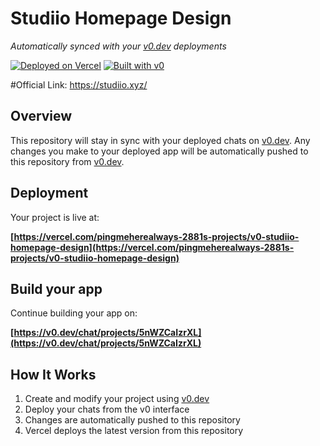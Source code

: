 # Studiio Homepage Design

*Automatically synced with your [v0.dev](https://v0.dev) deployments*

[![Deployed on Vercel](https://img.shields.io/badge/Deployed%20on-Vercel-black?style=for-the-badge&logo=vercel)](https://vercel.com/pingmeherealways-2881s-projects/v0-studiio-homepage-design)
[![Built with v0](https://img.shields.io/badge/Built%20with-v0.dev-black?style=for-the-badge)](https://v0.dev/chat/projects/5nWZCaIzrXL)

#Official Link: https://studiio.xyz/

## Overview

This repository will stay in sync with your deployed chats on [v0.dev](https://v0.dev).
Any changes you make to your deployed app will be automatically pushed to this repository from [v0.dev](https://v0.dev).

## Deployment

Your project is live at:

**[https://vercel.com/pingmeherealways-2881s-projects/v0-studiio-homepage-design](https://vercel.com/pingmeherealways-2881s-projects/v0-studiio-homepage-design)**

## Build your app

Continue building your app on:

**[https://v0.dev/chat/projects/5nWZCaIzrXL](https://v0.dev/chat/projects/5nWZCaIzrXL)**

## How It Works

1. Create and modify your project using [v0.dev](https://v0.dev)
2. Deploy your chats from the v0 interface
3. Changes are automatically pushed to this repository
4. Vercel deploys the latest version from this repository
